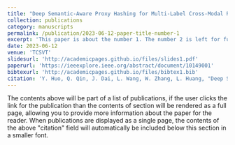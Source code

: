 ```yaml
---
title: "Deep Semantic-Aware Proxy Hashing for Multi-Label Cross-Modal Retrieval"
collection: publications
category: manuscripts
permalink: /publication/2023-06-12-paper-title-number-1
excerpt: 'This paper is about the number 1. The number 2 is left for future work.'
date: 2023-06-12
venue: 'TCSVT'
slidesurl: 'http://academicpages.github.io/files/slides1.pdf'
paperurl: 'https://ieeexplore.ieee.org/abstract/document/10149001'
bibtexurl: 'http://academicpages.github.io/files/bibtex1.bib'
citation: 'Y. Huo, Q. Qin, J. Dai, L. Wang, W. Zhang, L. Huang, "Deep Semantic-Aware Proxy Hashing for Multi-Label Cross-Modal Retrieval," in IEEE Transactions on Circuits and Systems for Video Technology, vol. 34, no. 1, pp. 576-589, Jan. 2024, doi: 10.1109/TCSVT.2023.3285266.'
---
```

The contents above will be part of a list of publications, if the user clicks the link for the publication than the contents of section will be rendered as a full page, allowing you to provide more information about the paper for the reader. When publications are displayed as a single page, the contents of the above "citation" field will automatically be included below this section in a smaller font.
